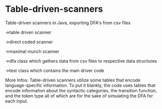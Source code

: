 # Table-driven-scanners
<p> Table-driven scanners in Java, exporting DFA's from csv files</p>

<p>->table driven scanner</p>
<p>->direct coded scanner</p>
<p>->maximal munch scanner</p>
<p>->dfa class which gathers data from csv files to respective data structures</p>
<p>->test class which contains the main driver code</p>

More Infos:
Table-driven scanners utilize some tables that encode language-specific information. To put it blankly, the code uses tables that encode information about the syntactic categories, the transition function, and the token type all of which are for the sake of simulating the DFA for each input.
